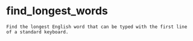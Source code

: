 # find_longest_words
    Find the longest English word that can be typed with the first line
    of a standard keyboard.
